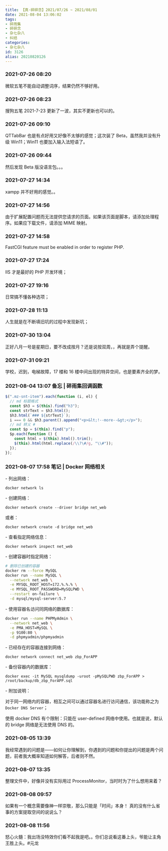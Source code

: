 ```yaml
---
title: 【真·碎碎念】2021/07/26 ~ 2021/08/01
date: 2021-08-04 13:06:02
tags:
- 碎雨集
- 碎碎念
- 杂七杂八
- 纠结
categories:
- 杂七杂八
id: 3126
alias: 20210820126
---
```

### 2021-07-26 08:20
微软五笔不能自动调整词序，结果仍然不够好用。

<!--more-->

### 2021-07-26 08:23
搜狗五笔 2021-7-23 更新了一波，其实不更新也可以的。

### 2021-07-26 09:10
QTTabBar 也是有点好用又好像不太够的感觉；这次装了 Beta，虽然我并没有升级 Win11；Win11 也要加入输入法短语了。

### 2021-07-26 09:44
然后发现 Beta 版没语言包。。。

### 2021-07-27 14:34
xampp 并不好用的感觉。。

### 2021-07-27 14:56
由于扩展配置问题而无法提供您请求的页面。如果该页面是脚本，请添加处理程序。如果应下载文件，请添加 MIME 映射。

### 2021-07-27 14:58
FastCGI feature must be enabled in order to register PHP.

### 2021-07-27 17:24
IIS 才是最好的 PHP 开发环境；

### 2021-07-27 19:16
日常搞不懂各种选项；

### 2021-07-28 11:13
人生就是在不断填旧坑的过程中发现新坑；

### 2021-07-30 13:04
正好八月一号是星期日，要不改成按月？还是说按双周，，再就是弄个提醒。

### 2021-07-31 09:21
学校，迟到，电梯故障，17 楼和 16 楼中间出现的特异空间，也是要素齐全的梦。

### 2021-08-04 13:07 备忘 | 碎雨集回调函数

```js
$(".mz-snt-item").each(function (i, el) {
  // md 标题格式
  const $h3 = $(this).find("h3");
  const strText = $h3.html();
  $h3.html(`### ${strText}`);
  i === 0 && $h3.parent().append("<p>&lt;!--more--&gt;</p>");
  // md 转义 #
  const $p = $(this).find("p");
  $p.each(function () {
    const html = $(this).html().trim();
    $(this).html(html.replace(/\\?\#/g, "\\#"));
  });
});

```
### 2021-08-07 17:58 笔记 | Docker 网络相关

\- 列出网络：

`docker network ls`

\- 创建网络：

`docker network create --driver bridge net_web`

或者：

`docker network create -d bridge net_web`

\- 查看指定网络信息：

`docker network inspect net_web`

\- 创建容器时指定网络：

```bash
# 删除已创建的容器
docker rm --force MySQL
docker run --name MySQL \
  --network net_web \
  -e MYSQL_ROOT_HOST=172.%.%.% \
  -e MYSQL_ROOT_PASSWORD=MySQLPWD \
  --restart on-failure \
  -d mysql/mysql-server:5.7
```

\- 使用容器名访问同网络的数据库：

```bash
docker run --name PHPMyAdmin \
  --network net_web \
  -e PMA_HOST=MySQL \
  -p 9100:80 \
  -d phpmyadmin/phpmyadmin
```

\- 已经存在的容器连接到网络：

`docker network connect net_web zbp_ForAPP`

\- 备份容器内的数据库：

`docker exec -it MySQL mysqldump -uroot -pMySQLPWD zbp_ForAPP > /root/backup/db_zbp_ForAPP.sql`

\- 附加说明：

对于同一网络内的容器，相互之间可以通过容器名进行访问通信，该功能称之为`Docker DNS Server`；

使用 docker DNS 有个限制：只能在 user-defined 网络中使用。也就是说，默认的 bridge 网络是无法使用 DNS 的。

### 2021-08-05 13:39
我经常遇到的问题是——如何让你理解到，你遇到的问题和你提出的问题是两个问题，前者我大概率知道如何解答，后者则不然。

<!--more-->

### 2021-08-07 13:35
整理文件中，好像并没有实际用过 ProcessMonitor，当时时为了什么想用来着？

### 2021-08-08 09:57
如果有一个概念需要像神一样崇敬，那么只能是「时间」本身！ 真的没有什么省事的方案提取空间的说说么？

### 2021-08-08 11:56
怒心火髓：我出场没特效你们看不起我是吧。。你们总说看这番上头，爷能让主角王胜上头。\#元龙
